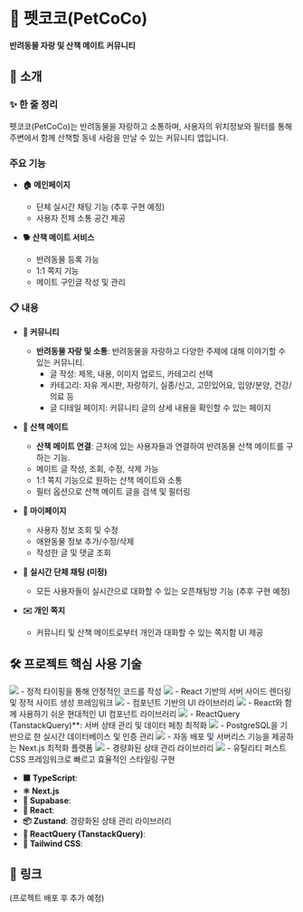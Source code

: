 # 🐾 펫코코(PetCoCo)

**반려동물 자랑 및 산책 메이트 커뮤니티**

## 📖 소개

### ✨ 한 줄 정리
펫코코(PetCoCo)는 반려동물을 자랑하고 소통하며, 사용자의 위치정보와 필터를 통해 주변에서 함께 산책할 동네 사람을 만날 수 있는 커뮤니티 앱입니다.

### 주요 기능

- **🏠 메인페이지**
  - 단체 실시간 채팅 기능 (추후 구현 예정)
  - 사용자 전체 소통 공간 제공

- **🐕 산책 메이트 서비스**
  - 반려동물 등록 가능
  - 1:1 쪽지 기능
  - 메이트 구인글 작성 및 관리

### 📋 내용

- **👥 커뮤니티**
  - **반려동물 자랑 및 소통**: 반려동물을 자랑하고 다양한 주제에 대해 이야기할 수 있는 커뮤니티.
    - 글 작성: 제목, 내용, 이미지 업로드, 카테고리 선택
    - 카테고리: 자유 게시판, 자랑하기, 실종/신고, 고민있어요, 입양/분양, 건강/의료 등
    - 글 디테일 페이지: 커뮤니티 글의 상세 내용을 확인할 수 있는 페이지

- **🚶 산책 메이트**
  - **산책 메이트 연결**: 근처에 있는 사용자들과 연결하여 반려동물 산책 메이트를 구하는 기능.
  - 메이트 글 작성, 조회, 수정, 삭제 가능
  - 1:1 쪽지 기능으로 원하는 산책 메이트와 소통
  - 필터 옵션으로 산책 메이트 글을 검색 및 필터링

- **👤 마이페이지**
  - 사용자 정보 조회 및 수정
  - 애완동물 정보 추가/수정/삭제
  - 작성한 글 및 댓글 조회

- **💬 실시간 단체 채팅 (미정)**
  - 모든 사용자들이 실시간으로 대화할 수 있는 오픈채팅방 기능 (추후 구현 예정)

- **✉️ 개인 쪽지**
  - 커뮤니티 및 산책 메이트로부터 개인과 대화할 수 있는 쪽지함 UI 제공

## 🛠️ 프로젝트 핵심 사용 기술
<img src="https://img.shields.io/badge/Next.js-000000?style=for-the-badge&logo=Next.js&logoColor=white" />
- 정적 타이핑을 통해 안정적인 코드를 작성

<img src="https://img.shields.io/badge/TypeScript-3178C6?style=for-the-badge&logo=TypeScript-&logoColor=white" />
- React 기반의 서버 사이드 렌더링 및 정적 사이트 생성 프레임워크

<img src="https://img.shields.io/badge/react-%2320232a.svg?style=for-the-badge&logo=react&logoColor=%2361DAFB"/>
- 컴포넌트 기반의 UI 라이브러리

<img src="https://img.shields.io/badge/NextUI-000000?style=for-the-badge&logo=NextUI&logoColor=white" />
- React와 함께 사용하기 쉬운 현대적인 UI 컴포넌트 라이브러리

<img src="https://img.shields.io/badge/-React%20Query-FF4154?style=for-the-badge&logo=react%20query&logoColor=white" /> 
- ReactQuery (TanstackQuery)**: 서버 상태 관리 및 데이터 페칭 최적화

<img src="https://img.shields.io/badge/Supabase-3ECF8E?style=for-the-badge&logo=supabase&logoColor=white" />
- PostgreSQL을 기반으로 한 실시간 데이터베이스 및 인증 관리

<img src="https://img.shields.io/badge/vercel-%23000000.svg?style=for-the-badge&logo=vercel&logoColor=white" />
- 자동 배포 및 서버리스 기능을 제공하는 Next.js 최적화 플랫폼

<img src="https://img.shields.io/badge/Zustand-DC7C26?style=for-the-badge&logo=#000000&logoColor=white" />
- 경량화된 상태 관리 라이브러리

<img src="https://img.shields.io/badge/Tailwind CSS-06B6D4?style=for-the-badge&logo=Tailwind CSS&logoColor=white" />
- 유틸리티 퍼스트 CSS 프레임워크로 빠르고 효율적인 스타일링 구현


- **🟦 TypeScript**: 
- **⚛️ Next.js**
- **🔗 Supabase**: 
- **🔧 React**: 
- **📦 Zustand**: 경량화된 상태 관리 라이브러리
- **📡 ReactQuery (TanstackQuery)**: 
- **🎨 Tailwind CSS**: 

## 🔗 링크
(프로젝트 배포 후 추가 예정)
